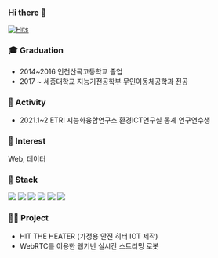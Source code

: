 ### Hi there 👋
[![Hits](https://hits.seeyoufarm.com/api/count/incr/badge.svg?url=https%3A%2F%2Fgithub.com%2Fgjbae1212%2Fhit-counter&count_bg=%2342D2DB&title_bg=%23555555&icon=&icon_color=%23E7E7E7&title=hits&edge_flat=false)](https://hits.seeyoufarm.com)
<!--
:seedling: 1일 1 commit이 목표(라고 쓰고 공부 좀 하기...)

현재는 캡스톤 프로젝트로 WebRTC 공부 ING.. 

진로는 아직 고민 중....
-->


### :mortar_board: Graduation
* 2014~2016 인천산곡고등학교 졸업
* 2017 ~ 세종대학교 지능기전공학부 무인이동체공학과 전공

### :paw_prints: Activity
* 2021.1~2 ETRI 지능화융합연구소 환경ICT연구실 동계 연구연수생

### :star2: Interest
Web, 데이터

### :blue_book: Stack
<img src="https://img.shields.io/badge/Python-3766AB?style=flat-square&logo=Python&logoColor=white"/></a>
<img src="https://img.shields.io/badge/HTML5-E34F26?style=flat-square&logo=HTML5&logoColor=white"/></a> 
<img src="https://img.shields.io/badge/CSS3-1572B6?style=flat-square&logo=CSS3&logoColor=white"/></a> 
<img src="https://img.shields.io/badge/JavaScript-F7DF1E?style=flat-square&logo=JavaScript&logoColor=white"/></a> 
<img src="https://img.shields.io/badge/Pytorch-FF8527?style=flat-square&logo=Pytorch&logoColor=white"/></a> 
<img src="https://img.shields.io/badge/c-00599C?style=flat-square&logo=c&logoColor=white"/></a> 

### 👨‍💻 Project
* HIT THE HEATER (가정용 안전 히터 IOT 제작)
* WebRTC를 이용한 웹기반 실시간 스트리밍 로봇

<!--
**sejeong-park/sejeong-park** is a ✨ _special_ ✨ repository because its `README.md` (this file) appears on your GitHub profile.

Here are some ideas to get you started:

- 🔭 I’m currently working on ...
- 🌱 I’m currently learning ...
- 👯 I’m looking to collaborate on ...
- 🤔 I’m looking for help with ...
- 💬 Ask me about ...
- 📫 How to reach me: ...
- 😄 Pronouns: ...
- ⚡ Fun fact: ...
-->
